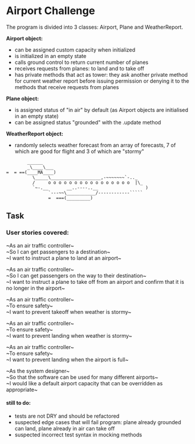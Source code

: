 Airport Challenge
=================

The program is divided into 3 classes: Airport, Plane and WeatherReport. 

**Airport object:**   
- can be assigned custom capacity when initialized
- is initialized in an empty state
- calls ground control to return current number of planes
- receives requests from planes: to land and to take off
- has private methods that act as tower: they ask another private method for current weather report before issuing permission or denying it to the methods that receive requests from planes 

**Plane object:**
- is assigned status of "in air" by default (as Airport objects are initialised in an empty state)
- can be assigned status "grounded" with the .update method

**WeatherReport object:**
- randomly selects weather forecast from an array of forecasts, 7 of which are good for flight and 3 of which are "stormy"

```
        ______
        _\____\___
=  = ==(____MA____)
          \_____\___________________,-~~~~~~~`-.._
          /     o o o o o o o o o o o o o o o o  |\_
          `~-.__       __..----..__                  )
                `---~~\___________/------------`````
                =  ===(_________)

```

Task
-----

### User stories covered:

~As an air traffic controller~   
~So I can get passengers to a destination~   
~I want to instruct a plane to land at an airport~  

~As an air traffic controller~   
~So I can get passengers on the way to their destination~   
~I want to instruct a plane to take off from an airport and confirm that it is no longer in the airport~  

~As an air traffic controller~   
~To ensure safety~   
~I want to prevent takeoff when weather is stormy~   

~As an air traffic controller~   
~To ensure safety~   
~I want to prevent landing when weather is stormy~   

~As an air traffic controller~   
~To ensure safety~   
~I want to prevent landing when the airport is full~   

~As the system designer~  
~So that the software can be used for many different airports~  
~I would like a default airport capacity that can be overridden as appropriate~  


 #### still to do: 
 - tests are not DRY and should be refactored
 - suspected edge cases that will fail program: plane already grounded can land, plane already in air can take off
 - suspected incorrect test syntax in mocking methods
